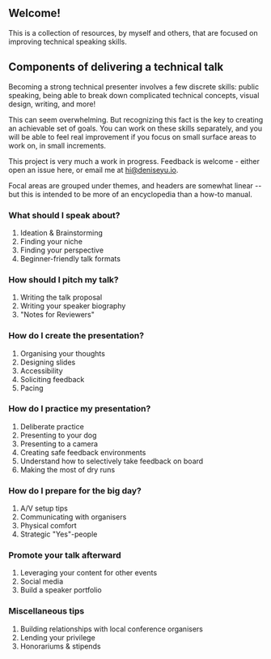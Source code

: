 ## Welcome!

This is a collection of resources, by myself and others, that are focused on improving technical speaking skills.

## Components of delivering a technical talk

Becoming a strong technical presenter involves a few discrete skills: public speaking, being able to break down complicated technical concepts, visual design, writing, and more!

This can seem overwhelming. But recognizing this fact is the key to creating an achievable set of goals. You can work on these skills separately, and you will be able to feel real improvement if you focus on small surface areas to work on, in small increments.

This project is very much a work in progress. Feedback is welcome - either open an issue here, or email me at hi@deniseyu.io.

Focal areas are grouped under themes, and headers are somewhat linear -- but this is intended to be more of an encyclopedia than a how-to manual.

### What should I speak about?

1. Ideation & Brainstorming
1. Finding your niche
1. Finding your perspective
1. Beginner-friendly talk formats

### How should I pitch my talk?

1. Writing the talk proposal
1. Writing your speaker biography
1. "Notes for Reviewers"

### How do I create the presentation?

1. Organising your thoughts
1. Designing slides
1. Accessibility
1. Soliciting feedback
1. Pacing

### How do I practice my presentation?

1. Deliberate practice
1. Presenting to your dog
1. Presenting to a camera
1. Creating safe feedback environments
1. Understand how to selectively take feedback on board
1. Making the most of dry runs

### How do I prepare for the big day?

1. A/V setup tips
1. Communicating with organisers
1. Physical comfort
1. Strategic "Yes"-people

### Promote your talk afterward

1. Leveraging your content for other events
1. Social media
1. Build a speaker portfolio

### Miscellaneous tips

1. Building relationships with local conference organisers
1. Lending your privilege
1. Honorariums & stipends

